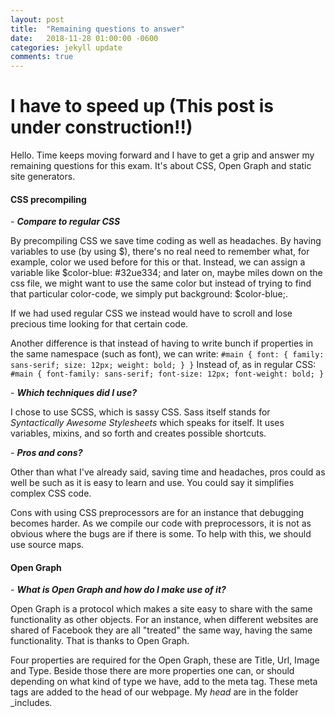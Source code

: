 ```yaml
---
layout: post
title:  "Remaining questions to answer"
date:   2018-11-28 01:00:00 -0600
categories: jekyll update
comments: true
---
```


# **I have to speed up** (This post is under construction!!)

Hello. Time keeps moving forward and I have to get a grip and answer my remaining questions for this exam. It's about CSS, Open Graph and static site generators.

#### **CSS precompiling**
\- ***Compare to regular CSS*** 

By precompiling CSS we save time coding as well as headaches. By having variables to use (by using $), there's no real need to remember what, for example, color we used before for this or that. Instead, we can assign a variable like $color-blue: #32ue334; and later on, maybe miles down on the css file, we might want to use the same color but instead of trying to find that particular color-code, we simply put background: $color-blue;. 

If we had used regular CSS we instead would have to scroll and lose precious time looking for that certain code. 

Another difference is that instead of having to write bunch if properties in the same namespace (such as font), we can write:
`#main {
    font: {
        family: sans-serif;
        size: 12px;
        weight: bold;
    }
}`
Instead of, as in regular CSS:
`#main {
    font-family: sans-serif;
    font-size: 12px;
    font-weight: bold;
}`


\- ***Which techniques did I use?***

I chose to use SCSS, which is sassy CSS. Sass itself stands for *Syntactically Awesome Stylesheets* which speaks for itself. It uses variables, mixins, and so forth and creates possible shortcuts. 

\- ***Pros and cons?***

Other than what I've already said, saving time and headaches, pros could as well be such as it is easy to learn and use. You could say it simplifies complex CSS code. 

Cons with using CSS preprocessors are for an instance that debugging becomes harder. As we compile our code with preprocessors, it is not as obvious where the bugs are if there is some. To help with this, we should use source maps.

#### **Open Graph**
\- ***What is Open Graph and how do I make use of it?***

Open Graph is a protocol which makes a site easy to share with the same functionality as other objects. For an instance, when different websites are shared of Facebook they are all "treated" the same way, having the same functionality. That is thanks to Open Graph.

Four properties are required for the Open Graph, these are Title, Url, Image and Type. Beside those there are more properties one can, or should depending on what kind of type we have, add to the meta tag. These meta tags are added to the head of our webpage. My *head* are in the folder _includes.
